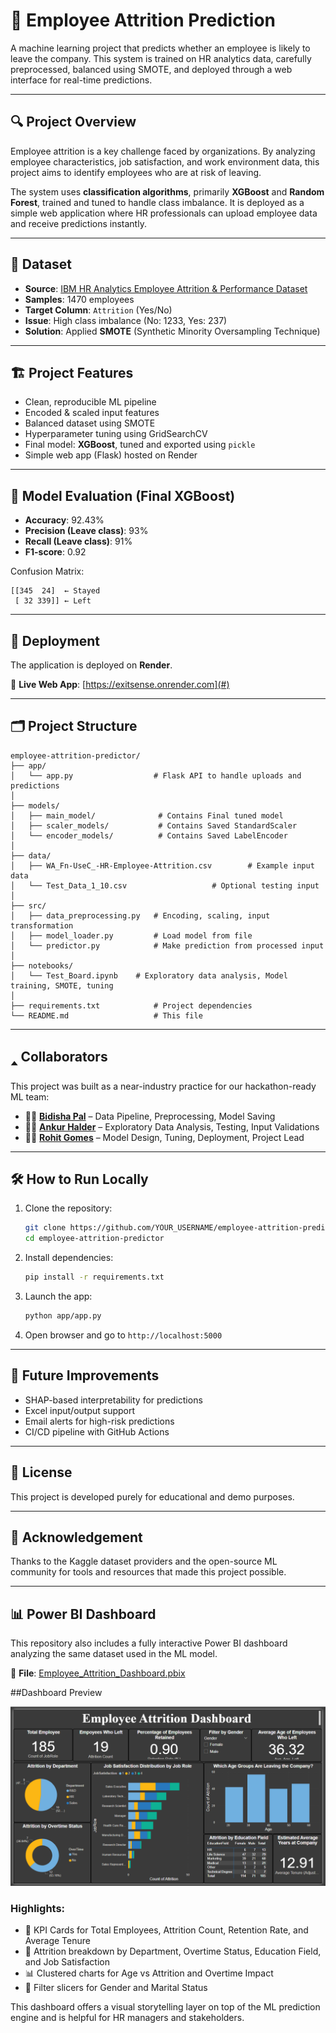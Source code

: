 # 🧠 Employee Attrition Prediction

A machine learning project that predicts whether an employee is likely to leave the company. This system is trained on HR analytics data, carefully preprocessed, balanced using SMOTE, and deployed through a web interface for real-time predictions.

---

## 🔍 Project Overview

Employee attrition is a key challenge faced by organizations. By analyzing employee characteristics, job satisfaction, and work environment data, this project aims to identify employees who are at risk of leaving.

The system uses **classification algorithms**, primarily **XGBoost** and **Random Forest**, trained and tuned to handle class imbalance. It is deployed as a simple web application where HR professionals can upload employee data and receive predictions instantly.

---

## 🌊 Dataset

* **Source**: [IBM HR Analytics Employee Attrition & Performance Dataset](https://www.kaggle.com/datasets/pavansubhasht/ibm-hr-analytics-attrition-dataset)
* **Samples**: 1470 employees
* **Target Column**: `Attrition` (Yes/No)
* **Issue**: High class imbalance (No: 1233, Yes: 237)
* **Solution**: Applied **SMOTE** (Synthetic Minority Oversampling Technique)

---

## 🏗️ Project Features

* Clean, reproducible ML pipeline
* Encoded & scaled input features
* Balanced dataset using SMOTE
* Hyperparameter tuning using GridSearchCV
* Final model: **XGBoost**, tuned and exported using `pickle`
* Simple web app (Flask) hosted on Render

---

## 🧪 Model Evaluation (Final XGBoost)

* **Accuracy**: 92.43%
* **Precision (Leave class)**: 93%
* **Recall (Leave class)**: 91%
* **F1-score**: 0.92

Confusion Matrix:

```
[[345  24]  ← Stayed
 [ 32 339]] ← Left
```

---

## 🚀 Deployment

The application is deployed on **Render**.

🔗 **Live Web App**: [https://exitsense.onrender.com](#)

---

## 🗂️ Project Structure

```
employee-attrition-predictor/
├── app/
│   └── app.py                  # Flask API to handle uploads and predictions
│
├── models/
│   ├── main_model/              # Contains Final tuned model
│   ├── scaler_models/           # Contains Saved StandardScaler
│   └── encoder_models/          # Contains Saved LabelEncoder
│
├── data/
│   ├── WA_Fn-UseC_-HR-Employee-Attrition.csv        # Example input data
│   └── Test_Data_1_10.csv                   # Optional testing input
│
├── src/
│   ├── data_preprocessing.py   # Encoding, scaling, input transformation
│   ├── model_loader.py         # Load model from file
│   └── predictor.py            # Make prediction from processed input
│
├── notebooks/
│   └── Test_Board.ipynb    # Exploratory data analysis, Model training, SMOTE, tuning
│
├── requirements.txt            # Project dependencies
└── README.md                   # This file
```

---

## 🢑 Collaborators

This project was built as a near-industry practice for our hackathon-ready ML team:

* 👩‍💻 **[Bidisha Pal](https://github.com/bi-disha)** – Data Pipeline, Preprocessing, Model Saving
* 👨‍💻 **[Ankur Halder](https://github.com/Ankur-Halder)** – Exploratory Data Analysis, Testing, Input Validations
* 👨‍🔬 **[Rohit Gomes](https://github.com/RJxGAMERxYT)** – Model Design, Tuning, Deployment, Project Lead

---

## 🛠️ How to Run Locally

1. Clone the repository:

   ```bash
   git clone https://github.com/YOUR_USERNAME/employee-attrition-predictor.git
   cd employee-attrition-predictor
   ```

2. Install dependencies:

   ```bash
   pip install -r requirements.txt
   ```

3. Launch the app:

   ```bash
   python app/app.py
   ```

4. Open browser and go to `http://localhost:5000`

---

## 📌 Future Improvements

* SHAP-based interpretability for predictions
* Excel input/output support
* Email alerts for high-risk predictions
* CI/CD pipeline with GitHub Actions

---

## 📜 License

This project is developed purely for educational and demo purposes.

---

## 🙏 Acknowledgement

Thanks to the Kaggle dataset providers and the open-source ML community for tools and resources that made this project possible.

---

## 📊 Power BI Dashboard

This repository also includes a fully interactive Power BI dashboard analyzing the same dataset used in the ML model.

📁 **File**: [Employee_Attrition_Dashboard.pbix](./Employee_Attrition_Dashboard.pbix)

##Dashboard Preview 
  
![Dashboard Preview](DASHBOARD%20PREVIEW.png)


### Highlights:
- 📌 KPI Cards for Total Employees, Attrition Count, Retention Rate, and Average Tenure
- 🧩 Attrition breakdown by Department, Overtime Status, Education Field, and Job Satisfaction
- 📊 Clustered charts for Age vs Attrition and Overtime Impact
- 📅 Filter slicers for Gender and Marital Status

This dashboard offers a visual storytelling layer on top of the ML prediction engine and is helpful for HR managers and stakeholders.


